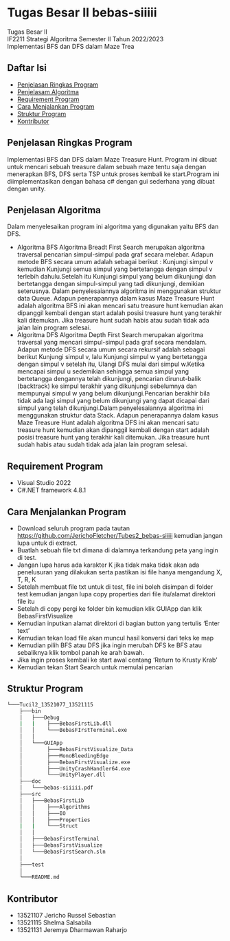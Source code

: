 ﻿# Tugas Besar II bebas-siiiii
Tugas Besar II <br> IF2211 Strategi Algoritma Semester II Tahun 2022/2023 <br>Implementasi BFS dan DFS dalam Maze Trea 

## Daftar Isi
* [Penjelasan Ringkas Program](#penjelasan-ringkas-program)
* [Penjelasam Algoritma](#penjelasan-algoritma)
* [Requirement Program](#requirement-program)
* [Cara Menjalankan Program](#cara-menjalankan-program)
* [Struktur Program](#struktur-program)
* [Kontributor](#kontributor)

## Penjelasan Ringkas Program
Implementasi BFS dan DFS dalam Maze Treasure Hunt. Program ini dibuat untuk mencari sebuah treasure dalam sebuah maze tentu saja dengan menerapkan BFS, DFS serta TSP untuk proses kembali ke start.Program ini diimplementasikan dengan bahasa c# dengan gui sederhana yang dibuat dengan unity. 


## Penjelasan Algoritma
Dalam menyelesaikan program ini algoritma yang digunakan yaitu BFS dan DFS. 
* Algoritma BFS 
  Algoritma Breadt First Search merupakan algoritma traversal pencarian simpul-simpul pada graf secara melebar. Adapun metode BFS secara umum adalah sebagai berikut : Kunjungi simpul v kemudian Kunjungi semua simpul yang bertetangga dengan simpul v terlebih dahulu.Setelah itu Kunjungi simpul yang belum dikunjungi dan bertetangga dengan simpul-simpul yang tadi dikunjungi, demikian seterusnya. Dalam penyelesaiannya algoritma ini menggunakan struktur data Queue. Adapun penerapannya dalam kasus Maze Treasure Hunt adalah algoritma BFS ini akan mencari satu treasure hunt kemudian akan dipanggil kembali dengan start adalah posisi treasure hunt yang terakhir kali ditemukan. Jika treasure hunt sudah habis atau sudah tidak ada jalan lain program selesai. 
* Algoritma DFS
  Algoritma Depth First Search merupakan algoritma traversal yang mencari simpul-simpul pada graf secara mendalam.  Adapun metode DFS secara umum secara rekursif adalah sebagai berikut Kunjungi simpul v, lalu Kunjungi simpul w yang bertetangga dengan simpul v setelah itu, Ulangi DFS mulai dari simpul w.Ketika mencapai simpul u sedemikian sehingga semua simpul yang bertetangga dengannya telah dikunjungi, pencarian dirunut-balik (backtrack) ke simpul terakhir yang dikunjungi sebelumnya dan mempunyai simpul w yang belum dikunjungi.Pencarian berakhir bila tidak ada lagi simpul yang belum dikunjungi yang dapat dicapai dari simpul yang telah dikunjungi.Dalam penyelesaiannya algoritma ini menggunakan struktur data Stack. Adapun penerapannya dalam kasus Maze Treasure Hunt adalah algoritma DFS ini akan mencari satu treasure hunt kemudian akan dipanggil kembali dengan start adalah posisi treasure hunt yang terakhir kali ditemukan. Jika treasure hunt sudah habis atau sudah tidak ada jalan lain program selesai. 


## Requirement Program
* Visual Studio 2022
* C#.NET framework 4.8.1


## Cara Menjalankan Program
* Download seluruh program pada tautan https://github.com/JerichoFletcher/Tubes2_bebas-siiiii kemudian jangan lupa untuk di extract. 
* Buatlah sebuah file txt dimana di dalamnya terkandung peta yang ingin di test. 
* Jangan lupa harus ada karakter K  jika tidak maka tidak akan ada penelusuran yang dilakukan serta pastikan isi file hanya mengandung X, T, R, K 
* Setelah membuat file txt untuk di test, file ini boleh disimpan di folder test kemudian jangan lupa copy properties dari file itu/alamat direktori file itu
* Setelah di copy pergi ke folder bin kemudian klik GUIApp dan klik BebasFirstVisualize 
* Kemudian inputkan alamat direktori di bagian button yang tertulis ‘Enter text’ 
* Kemudian tekan load file akan muncul hasil konversi dari teks ke map 
* Kemudian pilih BFS atau DFS jika ingin merubah DFS ke BFS atau sebaliknya klik tombol panah ke arah bawah. 
* Jika ingin proses kembali ke start awal centang  ‘Return to Krusty Krab’ 
* Kemudian tekan Start Search untuk memulai pencarian


## Struktur Program
```bash
└───Tucil2_13521077_13521115
    ├───bin
    │   ├───Debug
    |   |    ├───BebasFirstLib.dll
    │   │    └───BebasFIrstTerminal.exe
    │   │    
    │   └───GUIApp
    │        ├───BebasFirstVisualize_Data
    │        ├───MonoBleedingEdge
    │        ├───BebasFirstVisualize.exe
    │        ├───UnityCrashHandler64.exe
    │        └───UnityPlayer.dll
    ├───doc
    │   └───bebas-siiiii.pdf
    ├───src
    │   ├───BebasFirstLib
    │   │    ├───Algorithms
    │   │    ├───IO
    │   │    ├───Properties 
    |   |    └───Struct
    │   │
    │   ├───BebasFirstTerminal
    │   ├───BebasFirstVisualize
    │   └───BebasFirstSearch.sln
    │
    ├───test
    │
    └───README.md  
```

## Kontributor
* 13521107 Jericho Russel Sebastian
* 13521115 Shelma Salsabila
* 13521131 Jeremya Dharmawan Raharjo